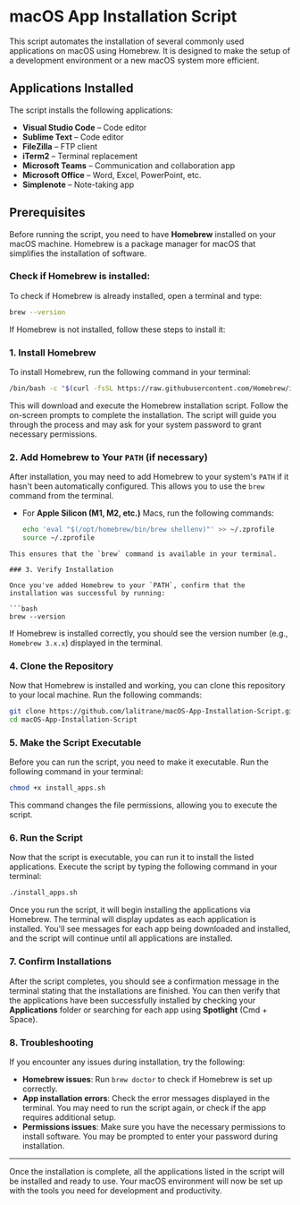 # macOS App Installation Script

This script automates the installation of several commonly used applications on macOS using Homebrew. It is designed to make the setup of a development environment or a new macOS system more efficient.

## Applications Installed

The script installs the following applications:

- **Visual Studio Code** – Code editor
- **Sublime Text** – Code editor
- **FileZilla** – FTP client
- **iTerm2** – Terminal replacement
- **Microsoft Teams** – Communication and collaboration app
- **Microsoft Office** – Word, Excel, PowerPoint, etc.
- **Simplenote** – Note-taking app

## Prerequisites

Before running the script, you need to have **Homebrew** installed on your macOS machine. Homebrew is a package manager for macOS that simplifies the installation of software.

### Check if Homebrew is installed:

To check if Homebrew is already installed, open a terminal and type:

```bash
brew --version
```
If Homebrew is not installed, follow these steps to install it:

### 1. Install Homebrew

To install Homebrew, run the following command in your terminal:

```bash
/bin/bash -c "$(curl -fsSL https://raw.githubusercontent.com/Homebrew/install/HEAD/install.sh)"
```

This will download and execute the Homebrew installation script. Follow the on-screen prompts to complete the installation. The script will guide you through the process and may ask for your system password to grant necessary permissions.

### 2. Add Homebrew to Your `PATH` (if necessary)

After installation, you may need to add Homebrew to your system's `PATH` if it hasn't been automatically configured. This allows you to use the `brew` command from the terminal.

- For **Apple Silicon (M1, M2, etc.)** Macs, run the following commands:

  ```bash
  echo 'eval "$(/opt/homebrew/bin/brew shellenv)"' >> ~/.zprofile
  source ~/.zprofile
```
This ensures that the `brew` command is available in your terminal.

### 3. Verify Installation

Once you've added Homebrew to your `PATH`, confirm that the installation was successful by running:

```bash
brew --version
```
If Homebrew is installed correctly, you should see the version number (e.g., `Homebrew 3.x.x`) displayed in the terminal.

### 4. Clone the Repository

Now that Homebrew is installed and working, you can clone this repository to your local machine. Run the following commands:

```bash
git clone https://github.com/lalitrane/macOS-App-Installation-Script.git
cd macOS-App-Installation-Script
```
### 5. Make the Script Executable

Before you can run the script, you need to make it executable. Run the following command in your terminal:

```bash
chmod +x install_apps.sh
```
This command changes the file permissions, allowing you to execute the script.

### 6. Run the Script

Now that the script is executable, you can run it to install the listed applications. Execute the script by typing the following command in your terminal:

```bash
./install_apps.sh
```
Once you run the script, it will begin installing the applications via Homebrew. The terminal will display updates as each application is installed. You'll see messages for each app being downloaded and installed, and the script will continue until all applications are installed.

### 7. Confirm Installations

After the script completes, you should see a confirmation message in the terminal stating that the installations are finished. You can then verify that the applications have been successfully installed by checking your **Applications** folder or searching for each app using **Spotlight** (Cmd + Space).

### 8. Troubleshooting

If you encounter any issues during installation, try the following:

- **Homebrew issues**: Run `brew doctor` to check if Homebrew is set up correctly.
- **App installation errors**: Check the error messages displayed in the terminal. You may need to run the script again, or check if the app requires additional setup.
- **Permissions issues**: Make sure you have the necessary permissions to install software. You may be prompted to enter your password during installation.

---

Once the installation is complete, all the applications listed in the script will be installed and ready to use. Your macOS environment will now be set up with the tools you need for development and productivity.
